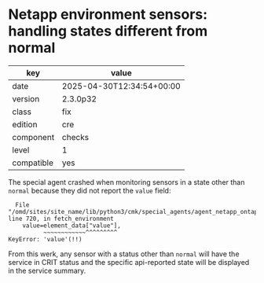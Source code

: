 [//]: # (werk v2)
# Netapp environment sensors: handling states different from normal

key        | value
---------- | ---
date       | 2025-04-30T12:34:54+00:00
version    | 2.3.0p32
class      | fix
edition    | cre
component  | checks
level      | 1
compatible | yes

The special agent crashed when monitoring sensors in a state other than `normal`
because they did not report the `value` field:

```
  File "/omd/sites/site_name/lib/python3/cmk/special_agents/agent_netapp_ontap.py", line 720, in fetch_environment
    value=element_data["value"],
          ~~~~~~~~~~~~^^^^^^^^^
KeyError: 'value'(!!)
```

From this werk, any sensor with a status other than `normal` will have the service in CRIT status
and the specific api-reported state will be displayed in the service summary.
